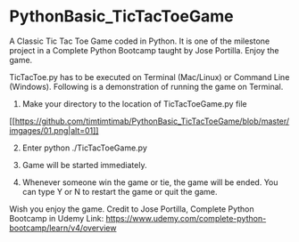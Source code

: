 # PythonBasic_TicTacToeGame
A Classic Tic Tac Toe Game coded in Python. It is one of the milestone project in a Complete Python Bootcamp taught by Jose Portilla. Enjoy the game.

TicTacToe.py has to be executed on Terminal (Mac/Linux) or Command Line (Windows). Following is a demonstration of running the game on Terminal. 

1. Make your directory to the location of TicTacToeGame.py file

[[https://github.com/timtimtimab/PythonBasic_TicTacToeGame/blob/master/imgages/01.png|alt=01]]

2. Enter python ./TicTacToeGame.py

3. Game will be started immediately.

4. Whenever someone win the game or tie, the game will be ended. You can type Y or N to restart the game or quit the game. 

Wish you enjoy the game.
Credit to Jose Portilla, Complete Python Bootcamp in Udemy
Link: https://www.udemy.com/complete-python-bootcamp/learn/v4/overview
